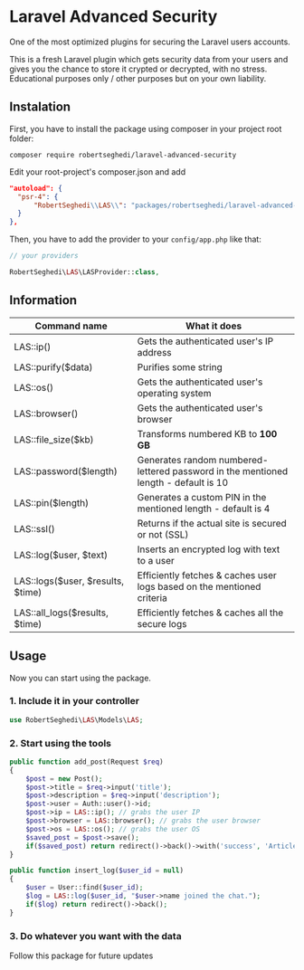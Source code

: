 # Laravel Advanced Security
 One of the most optimized plugins for securing the Laravel users accounts.
 
 This is a fresh Laravel plugin which gets security data from your users and gives you the chance to store it crypted or decrypted, with no stress. Educational purposes only / other purposes but on your own liability.
 
 ## Instalation
 First, you have to install the package using composer in your project root folder:
 ```
 composer require robertseghedi/laravel-advanced-security
 ```
  Edit your root-project's composer.json and add
  ```json
 "autoload": {
    "psr-4": {
        "RobertSeghedi\\LAS\\": "packages/robertseghedi/laravel-advanced-security/src"
    }
},
   ```
 Then, you have to add the provider to your ```config/app.php``` like that:
 ```php
 // your providers

RobertSeghedi\LAS\LASProvider::class,
 ```
 
## Information
 
| Command name | What it does |
| --- | --- |
| LAS::ip() | Gets the authenticated user's IP address|
| LAS::purify($data) | Purifies some string|
| LAS::os() | Gets the authenticated user's operating system|
| LAS::browser() | Gets the authenticated user's browser|
| LAS::file_size($kb) | Transforms numbered KB to **100 GB**|
| LAS::password($length) | Generates random numbered-lettered password in the mentioned length - default is 10 |
| LAS::pin($length) | Generates a custom PIN in the mentioned length - default is 4|
| LAS::ssl() | Returns if the actual site is secured or not (SSL)|
| LAS::log($user, $text) | Inserts an encrypted log with text to a user|
| LAS::logs($user, $results, $time) | Efficiently fetches & caches user logs based on the mentioned criteria|
| LAS::all_logs($results, $time) | Efficiently fetches & caches all the secure logs|
   
## Usage

Now you can start using the package.

### 1. Include it in your controller

 ```php
use RobertSeghedi\LAS\Models\LAS;
  ```
   
### 2. Start using the tools

```php
public function add_post(Request $req)
{
    $post = new Post();
    $post->title = $req->input('title');
    $post->description = $req->input('description');
    $post->user = Auth::user()->id;
    $post->ip = LAS::ip(); // grabs the user IP
    $post->browser = LAS::browser(); // grabs the user browser
    $post->os = LAS::os(); // grabs the user OS
    $saved_post = $post->save();
    if($saved_post) return redirect()->back()->with('success', 'Article posted.');
}
```

```php
public function insert_log($user_id = null)
{
    $user = User::find($user_id);
    $log = LAS::log($user_id, "$user->name joined the chat.");
    if($log) return redirect()->back();
}
```
### 3. Do whatever you want with the data

Follow this package for future updates
